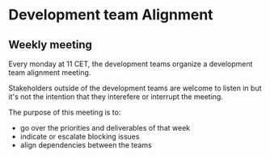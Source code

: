 # Development team Alignment

## Weekly meeting

Every monday at 11 CET, the development teams organize a development team alignment meeting.

Stakeholders  outside of the development teams are welcome to listen in but it's not the intention that they interefere or interrupt the meeting.

The purpose of this meeting is to:

- go over the priorities and deliverables of that week
- indicate or escalate blocking issues
- align dependencies between the teams
